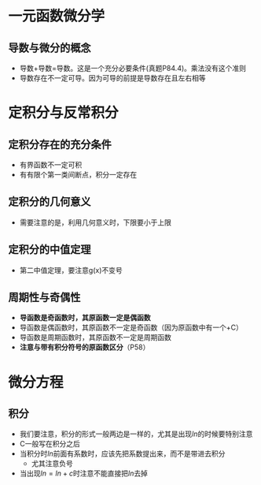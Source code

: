 # 一元函数微分学

## 导数与微分的概念

+ 导数+导数=导数。这是一个充分必要条件(真题P84.4)。乘法没有这个准则
+ 导数存在不一定可导。因为可导的前提是导数存在且左右相等

# 定积分与反常积分

## 定积分存在的充分条件

+ 有界函数不一定可积
+ 有有限个第一类间断点，积分一定存在

## 定积分的几何意义

+ 需要注意的是，利用几何意义时，下限要小于上限

## 定积分的中值定理

+ 第二中值定理，要注意g(x)不变号

## 周期性与奇偶性

+ **导函数是奇函数时，其原函数一定是偶函数**
+ 导函数是偶函数时，其原函数不一定是奇函数（因为原函数中有一个+C）
+ 导函数是周期函数时，其原函数不一定是周期函数
+ **注意与带有积分符号的原函数区分**（P58）

# 微分方程

## 积分

+ 我们要注意，积分的形式一般两边是一样的，尤其是出现$ln$的时候要特别注意
+ C一般写在积分之后
+ 当积分时$ln$前面有系数时，应该先把系数提出来，而不是带进去积分
  + 尤其注意负号
+ 当出现$ln=ln+c$时注意不能直接把$ln$去掉
